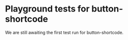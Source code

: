 # Playground tests for button-shortcode
We are still awaiting the first test run for button-shortcode.
